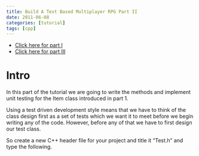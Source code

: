 ```yaml
---
title: Build A Text Based Multiplayer RPG Part II
date: 2011-06-08
categories: [tutorial]
tags: [cpp]
---
```

- [Click here for part I][link_part_1]
- [Click here for part III][link_part_3]

# Intro

In this part of the tutorial we are going to write the methods and implement unit testing for the Item class introduced in part 1.

Using a test driven development style means that we have to think of the class design first as a set of tests which we want it to meet before we begin writing any of the code. However, before any of that we have to first design our test class.

So create a new C++ header file for your project and title it “Test.h” and type the following.

[link_part_1]: /2011/06/05/textbasedrpgpart1
[link_part_3]: /2011/06/08/textbasedrpgpart3

